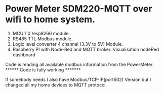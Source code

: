 # Power Meter SDM220-MQTT over wifi to home system.

1. MCU 1.0 /esp8266 module.
2. RS485 TTL Modbus module.
3. Logic level converter 4 channel (3.3V to 5V) Module.
4. Raspberry PI with Node-Red and MQTT broker. Visualisation nodeRed dashboard

Code is reading all available modbus information from the PowerMeter. 
****** Code is fully working *******

If somebody needs I also have Modbus/TCP-IP(port502) Version but I changed all my home devices to MQTT protocol.

